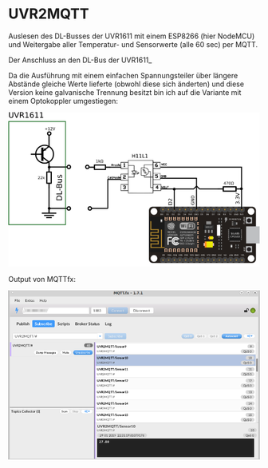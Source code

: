 # UVR2MQTT
Auslesen des DL-Busses der UVR1611 mit einem ESP8266 (hier NodeMCU) und Weitergabe aller Temperatur- und Sensorwerte (alle 60 sec) per MQTT.


Der Anschluss an den DL-Bus der UVR1611_

Da die Ausführung mit einem einfachen Spannungsteiler über längere Abstände gleiche Werte lieferte (obwohl diese sich änderten) und diese Version keine galvanische Trennung besitzt bin ich auf die Variante mit einem Optokoppler umgestiegen:


![Anschlusschema UVR1611 NodeMCU](https://github.com/futschikato/UVR2MQTT/raw/master/pic/uvr_optokoppler.png)


Output von MQTTfx:

![MQTTfx Output](https://github.com/futschikato/UVR2MQTT/raw/master/pic/mqttfx.png)
